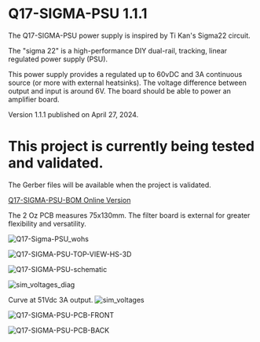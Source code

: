 # Q17-SIGMA-PSU 1.1.1<br>

The Q17-SIGMA-PSU power supply is inspired by Ti Kan's Sigma22 circuit. 

The "sigma 22" is a high-performance DIY dual-rail, tracking, linear regulated power supply (PSU).

This power supply provides a regulated  up to 60vDC and 3A continuous source (or more with external heatsinks). The voltage difference between output and input is around 6V. The board should be able to power an amplifier board.

Version 1.1.1 published on April 27, 2024.

# This project is currently being tested and validated.

The Gerber files will be available when the project is validated.

<a href="https://audio.cyberkata.org/Q17-SIGMA-PSU-BOM.html">Q17-SIGMA-PSU-BOM Online Version</a><br>

The 2 Oz PCB measures 75x130mm. The filter board is external for greater flexibility and versatility.

![Q17-Sigma-PSU_wohs](https://github.com/stefaweb/Q17-Amplifier/assets/12907102/105e5dc0-1a16-4a9d-9e36-4929bceb21f5)

![Q17-SIGMA-PSU-TOP-VIEW-HS-3D](https://github.com/stefaweb/Q17-Amplifier/assets/12907102/b6a83576-7b8c-4cfb-a002-c88a349ebe51)

![Q17-SIGMA-PSU-schematic](https://github.com/stefaweb/Q17-Amplifier/assets/12907102/39ce295d-0b2b-418a-856c-e8a23fc10f08)

![sim_voltages_diag](https://github.com/stefaweb/Q17-Amplifier/assets/12907102/ee0529cd-0cb1-4b57-9ba0-3e57c66b4cc6)

Curve at 51Vdc 3A output.
![sim_voltages](https://github.com/stefaweb/Q17-Amplifier/assets/12907102/00fb343d-f80e-4651-ad95-85258c47f810)

![Q17-SIGMA-PSU-PCB-FRONT](https://github.com/stefaweb/Q17-Amplifier/assets/12907102/c1fd5354-815d-41db-aeb7-2a1fb96b7017)

![Q17-SIGMA-PSU-PCB-BACK](https://github.com/stefaweb/Q17-Amplifier/assets/12907102/fbc5ad91-db5c-4179-8ed4-9f3d71b7977e)
